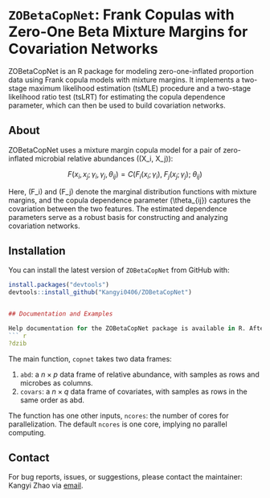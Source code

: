 # `ZOBetaCopNet`: Frank Copulas with Zero-One Beta Mixture Margins for Covariation Networks

<!-- badges: start -->
<!-- badges: end -->

ZOBetaCopNet is an R package for modeling zero-one-inflated proportion data using Frank copula models with mixture margins. It implements a two-stage maximum likelihood estimation (tsMLE) procedure and a two-stage likelihood ratio test (tsLRT) for estimating the copula dependence parameter, which can then be used to build covariation networks.

## About

ZOBetaCopNet uses a mixture margin copula model for a pair of zero-inflated microbial relative abundances \((X_i, X_j)\):

$$
F(x_i, x_j; \gamma_i, \gamma_j, \theta_{ij}) = C\Big( F_i(x_i; \gamma_i),\; F_j(x_j; \gamma_j);\; \theta_{ij} \Big)
$$

Here, \(F_i\) and \(F_j\) denote the marginal distribution functions with mixture margins, and the copula dependence parameter \(\theta_{ij}\) captures the covariation between the two features. The estimated dependence parameters serve as a robust basis for constructing and analyzing covariation networks.

## Installation

You can install the latest version of `ZOBetaCopNet` from GitHub with:

```r
install.packages("devtools")
devtools::install_github("Kangyi0406/ZOBetaCopNet")


## Documentation and Examples

Help documentation for the ZOBetaCopNet package is available in R. After installing the package from GitHub via devtools and loading it with library(), you can access the documentation for any function using ?. For example:
``` r
?dzib
```

The main function, `copnet` takes two data frames:

1. `abd`: a $n \times p$ data frame of relative abundance, with samples as rows and microbes as columns.
2. `covars`: a $n \times q$ data frame of covariates, with samples as rows in the same order as abd.

The function has one other inputs,  `ncores`: the number of cores for parallelization. The default `ncores` is one core, implying no parallel computing.

## Contact

For bug reports, issues, or suggestions, please contact the maintainer:
 Kangyi Zhao via [email](mailto:kaz78@pitt.edu).
